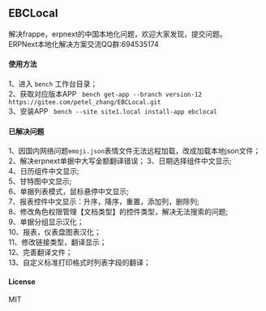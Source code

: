 ## EBCLocal

解决frappe，erpnext的中国本地化问题，欢迎大家发现，提交问题。  
ERPNext本地化解决方案交流QQ群:694535174

#### 使用方法
1、进入 `bench` 工作台目录；  
2、获取对应版本APP ` bench get-app --branch version-12 https://gitee.com/petel_zhang/EBCLocal.git`  
3、安装APP ` bench --site site1.local install-app ebclocal`  

#### 已解决问题
1、因国内网络问题`emoji.json`表情文件无法远程加载，改成加载本地json文件；  
2、解决erpnext单据中大写金额翻译错误；
3、日期选择组件中文显示;  
4、日历组件中文显示;  
5、甘特图中文显示;  
6、单据列表模式，鼠标悬停中文显示;  
7、报表控件中文显示：升序，降序，重置，添加列，删除列;  
8、修改角色权限管理【文档类型】的控件类型，解决无法搜索的问题;  
9、单据分组显示汉化；  
10、报表，仪表盘图表汉化；  
11、修改链接类型，翻译显示；  
12、完善翻译文件；  
13、自定义标准打印格式时列表字段的翻译；  


#### License

MIT